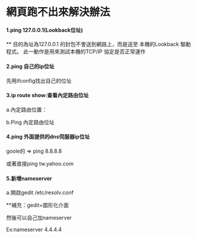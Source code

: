 ﻿# 網頁跑不出來解決辦法

#### 1.ping 127.0.0.1(Lookback位址)

** 目的為址為127.0.0.1 的封包不會送到網路上，而是送至 本機的Lookback 驅動程式。 此一動作是用來測試本機的TCP/IP 協定是否正常運作
#### 2.ping 自己的ip位址
先用ifconfig找出自己的位址

#### 3.ip route show:查看內定路由位址
a.內定路由位置：

b.Ping 內定路由位址
#### 4.ping 外面提供的dns伺服器ip位址
goole的 => ping 8.8.8.8

或著直接ping tw.yahoo.com

#### 5.新增nameserver
a.開啟gedit /etc/resolv.conf

**補充：gedit=圖形化介面

然後可以自己加nameserver

Ex:nameserver 4.4.4.4
